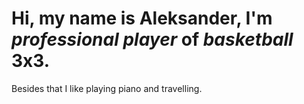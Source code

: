 # Hi, my name is Aleksander, I'm _professional player_ of *basketball* 3x3.

Besides that I like playing piano and travelling.